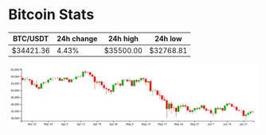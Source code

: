 # Bitcoin Stats

BTC/USDT|24h change|24h high|24h low|
|---|---|---|---|
|$34421.36|4.43%|$35500.00|$32768.81|

<img src="./chart.svg">
